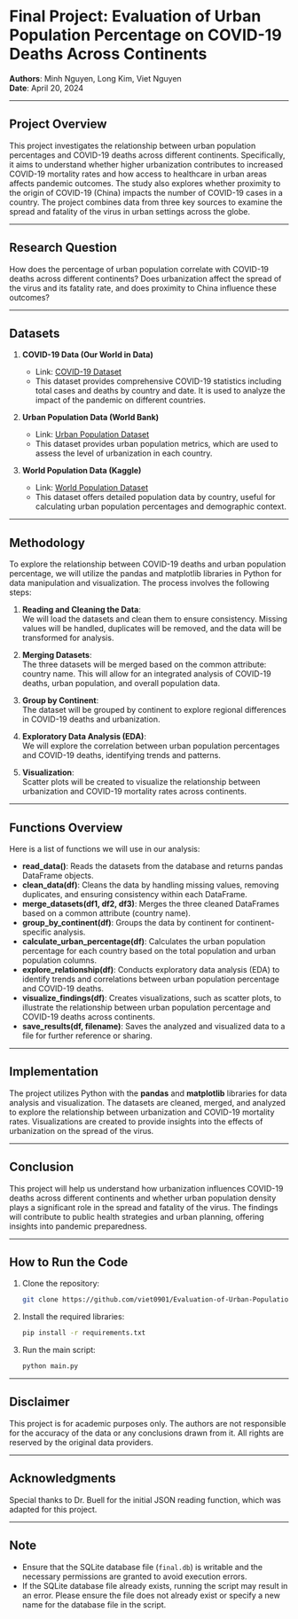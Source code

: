 # Final Project: Evaluation of Urban Population Percentage on COVID-19 Deaths Across Continents

**Authors**: Minh Nguyen, Long Kim, Viet Nguyen  
**Date**: April 20, 2024

---

## **Project Overview**  
This project investigates the relationship between urban population percentages and COVID-19 deaths across different continents. Specifically, it aims to understand whether higher urbanization contributes to increased COVID-19 mortality rates and how access to healthcare in urban areas affects pandemic outcomes. The study also explores whether proximity to the origin of COVID-19 (China) impacts the number of COVID-19 cases in a country. The project combines data from three key sources to examine the spread and fatality of the virus in urban settings across the globe.

---

## **Research Question**  
How does the percentage of urban population correlate with COVID-19 deaths across different continents? Does urbanization affect the spread of the virus and its fatality rate, and does proximity to China influence these outcomes?

---

## **Datasets**

1. **COVID-19 Data (Our World in Data)**  
   - Link: [COVID-19 Dataset](https://ourworldindata.org/covid-cases)  
   - This dataset provides comprehensive COVID-19 statistics including total cases and deaths by country and date. It is used to analyze the impact of the pandemic on different countries.

2. **Urban Population Data (World Bank)**  
   - Link: [Urban Population Dataset](https://data.worldbank.org/indicator/SP.URB.TOTL)  
   - This dataset provides urban population metrics, which are used to assess the level of urbanization in each country.

3. **World Population Data (Kaggle)**  
   - Link: [World Population Dataset](https://www.kaggle.com/datasets/iamsouravbanerjee/world-population-dataset)  
   - This dataset offers detailed population data by country, useful for calculating urban population percentages and demographic context.

---

## **Methodology**  

To explore the relationship between COVID-19 deaths and urban population percentage, we will utilize the pandas and matplotlib libraries in Python for data manipulation and visualization. The process involves the following steps:

1. **Reading and Cleaning the Data**:  
   We will load the datasets and clean them to ensure consistency. Missing values will be handled, duplicates will be removed, and the data will be transformed for analysis.

2. **Merging Datasets**:  
   The three datasets will be merged based on the common attribute: country name. This will allow for an integrated analysis of COVID-19 deaths, urban population, and overall population data.

3. **Group by Continent**:  
   The dataset will be grouped by continent to explore regional differences in COVID-19 deaths and urbanization.

4. **Exploratory Data Analysis (EDA)**:  
   We will explore the correlation between urban population percentages and COVID-19 deaths, identifying trends and patterns.

5. **Visualization**:  
   Scatter plots will be created to visualize the relationship between urbanization and COVID-19 mortality rates across continents.

---

## **Functions Overview**

Here is a list of functions we will use in our analysis:

- **read_data()**: Reads the datasets from the database and returns pandas DataFrame objects.
- **clean_data(df)**: Cleans the data by handling missing values, removing duplicates, and ensuring consistency within each DataFrame.
- **merge_datasets(df1, df2, df3)**: Merges the three cleaned DataFrames based on a common attribute (country name).
- **group_by_continent(df)**: Groups the data by continent for continent-specific analysis.
- **calculate_urban_percentage(df)**: Calculates the urban population percentage for each country based on the total population and urban population columns.
- **explore_relationship(df)**: Conducts exploratory data analysis (EDA) to identify trends and correlations between urban population percentage and COVID-19 deaths.
- **visualize_findings(df)**: Creates visualizations, such as scatter plots, to illustrate the relationship between urban population percentage and COVID-19 deaths across continents.
- **save_results(df, filename)**: Saves the analyzed and visualized data to a file for further reference or sharing.

---

## **Implementation**

The project utilizes Python with the **pandas** and **matplotlib** libraries for data analysis and visualization. The datasets are cleaned, merged, and analyzed to explore the relationship between urbanization and COVID-19 mortality rates. Visualizations are created to provide insights into the effects of urbanization on the spread of the virus.

---

## **Conclusion**

This project will help us understand how urbanization influences COVID-19 deaths across different continents and whether urban population density plays a significant role in the spread and fatality of the virus. The findings will contribute to public health strategies and urban planning, offering insights into pandemic preparedness.

---

## **How to Run the Code**

1. Clone the repository:
   ```bash
   git clone https://github.com/viet0901/Evaluation-of-Urban-Population-of-Covid-Deaths-Across-Continents.git
   ```

2. Install the required libraries:
   ```bash
   pip install -r requirements.txt
   ```

3. Run the main script:
   ```bash
   python main.py
   ```

---

## **Disclaimer**

This project is for academic purposes only. The authors are not responsible for the accuracy of the data or any conclusions drawn from it. All rights are reserved by the original data providers.

---

## **Acknowledgments**

Special thanks to Dr. Buell for the initial JSON reading function, which was adapted for this project.

---

## **Note**

- Ensure that the SQLite database file (`final.db`) is writable and the necessary permissions are granted to avoid execution errors.
- If the SQLite database file already exists, running the script may result in an error. Please ensure the file does not already exist or specify a new name for the database file in the script.
